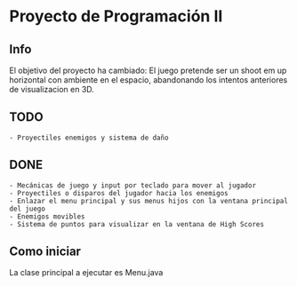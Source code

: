 # Proyecto de Programación II

## Info
El objetivo del proyecto ha cambiado:
El juego pretende ser un shoot em up horizontal con ambiente en el espacio, abandonando los intentos anteriores de visualizacion en 3D.

## TODO

    - Proyectiles enemigos y sistema de daño
    
    


## DONE

    - Mecánicas de juego y input por teclado para mover al jugador
    - Proyectiles o disparos del jugador hacia los enemigos 
    - Enlazar el menu principal y sus menus hijos con la ventana principal del juego
    - Enemigos movibles
    - Sistema de puntos para visualizar en la ventana de High Scores

## Como iniciar
La clase principal a ejecutar es Menu.java
